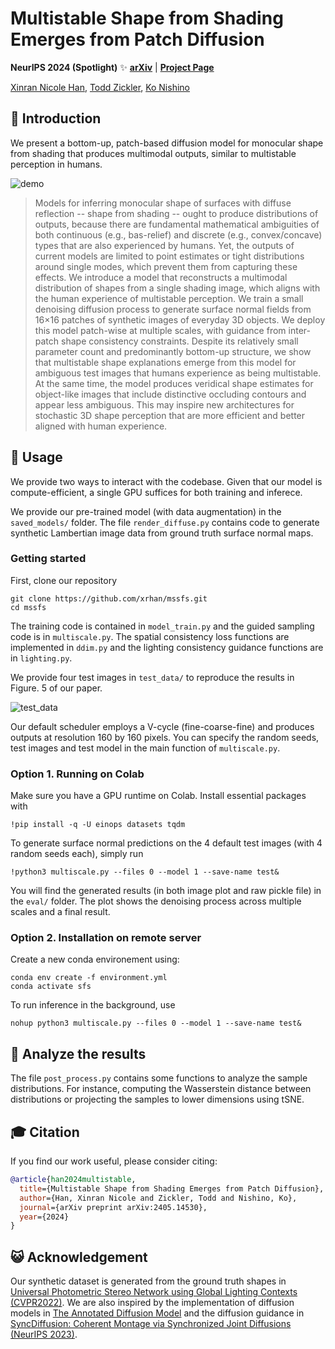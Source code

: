 # Multistable Shape from Shading Emerges from Patch Diffusion

**NeurIPS 2024 (Spotlight)** ✨ [**arXiv**](https://arxiv.org/abs/2405.14530) | [**Project Page**](https://vision.ist.i.kyoto-u.ac.jp/research/mssfs/) 

[Xinran Nicole Han](https://xrhan.github.io/), [Todd Zickler](https://www.eecs.harvard.edu/~zickler/), [Ko Nishino](https://vision.ist.i.kyoto-u.ac.jp/) <br>

## 🧐 Introduction
We present a bottom-up, patch-based diffusion model for monocular shape from shading that produces multimodal outputs, similar to multistable perception in humans.

![demo](./imgs/intro.png)

[//]: # (### Abstract)
> Models for inferring monocular shape of surfaces with diffuse reflection -- shape from shading -- ought to produce distributions of outputs, because there are fundamental mathematical ambiguities of both continuous (e.g., bas-relief) and discrete (e.g., convex/concave) types that are also experienced by humans. Yet, the outputs of current models are limited to point estimates or tight distributions around single modes, which prevent them from capturing these effects. We introduce a model that reconstructs a multimodal distribution of shapes from a single shading image, which aligns with the human experience of multistable perception. We train a small denoising diffusion process to generate surface normal fields from 16×16 patches of synthetic images of everyday 3D objects. We deploy this model patch-wise at multiple scales, with guidance from inter-patch shape consistency constraints. Despite its relatively small parameter count and predominantly bottom-up structure, we show that multistable shape explanations emerge from this model for ambiguous test images that humans experience as being multistable. At the same time, the model produces veridical shape estimates for object-like images that include distinctive occluding contours and appear less ambiguous. This may inspire new architectures for stochastic 3D shape perception that are more efficient and better aligned with human experience.

## 👻 Usage
We provide two ways to interact with the codebase. Given that our model is compute-efficient, a single GPU suffices for both training and inferece.

We provide our pre-trained model (with data augmentation) in the `saved_models/` folder. The file `render_diffuse.py` contains code to generate synthetic Lambertian image data from ground truth surface normal maps. 

### Getting started
First, clone our repository
```
git clone https://github.com/xrhan/mssfs.git
cd mssfs
```
The training code is contained in `model_train.py` and the guided sampling code is in `multiscale.py`. The spatial consistency loss functions are implemented in `ddim.py` and the lighting consistency guidance functions are in `lighting.py`.

We provide four test images in `test_data/` to reproduce the results in Figure. 5 of our paper.

![test_data](./imgs/test_imgs.png)

Our default scheduler employs a V-cycle (fine-coarse-fine) and produces outputs at resolution 160 by 160 pixels. You can specify the random seeds, test images and test model in the main function of `multiscale.py`.

### Option 1. Running on Colab
Make sure you have a GPU runtime on Colab. Install essential packages with
```
!pip install -q -U einops datasets tqdm
```
To generate surface normal predictions on the 4 default test images (with 4 random seeds each), simply run
```
!python3 multiscale.py --files 0 --model 1 --save-name test&
```
You will find the generated results (in both image plot and raw pickle file) in the `eval/` folder. The plot shows the denoising process across multiple scales and a final result.

### Option 2. Installation on remote server
Create a new conda environement using:
```
conda env create -f environment.yml
conda activate sfs
```

To run inference in the background, use
```
nohup python3 multiscale.py --files 0 --model 1 --save-name test&
```

## 🍵 Analyze the results
The file `post_process.py` contains some functions to analyze the sample distributions. For instance, computing the Wasserstein distance between distributions or projecting the samples to lower dimensions using tSNE.

## 🎓 Citation

If you find our work useful, please consider citing:

```bibtex
@article{han2024multistable,
  title={Multistable Shape from Shading Emerges from Patch Diffusion},
  author={Han, Xinran Nicole and Zickler, Todd and Nishino, Ko},
  journal={arXiv preprint arXiv:2405.14530},
  year={2024}
}
```

## 😺 Acknowledgement
Our synthetic dataset is generated from the ground truth shapes in [Universal Photometric Stereo Network using Global Lighting Contexts (CVPR2022)](https://github.com/satoshi-ikehata/Universal-PS-CVPR2022). We are also inspired by the implementation of diffusion models in [The Annotated Diffusion Model](https://huggingface.co/blog/annotated-diffusion) and the diffusion guidance in [SyncDiffusion: Coherent Montage via Synchronized Joint Diffusions (NeurIPS 2023)](https://github.com/KAIST-Geometric-AI-Group/SyncDiffusion).